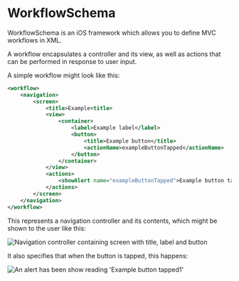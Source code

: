 WorkflowSchema
==============

WorkflowSchema is an iOS framework which allows you to define MVC workflows in XML.

A workflow encapsulates a controller and its view, as well as actions that can be performed in response to user input.

A simple workflow might look like this:

```xml
<workflow>
    <navigation>
        <screen>
            <title>Example<title>
            <view>
                <container>
                    <label>Example label</label>
                    <button>
                        <title>Example button</title>
                        <actionName>exampleButtonTapped</actionName>
                    </button>
                </container>
            </view>
            <actions>
                <showAlert name="exampleButtonTapped">Example button tapped!</showAlert>
            </actions>
        </screen>
    </navigation>
</workflow>
```

This represents a navigation controller and its contents, which might be shown to the user like this:

![Navigation controller containing screen with title, label and button](http://credit360.github.com/WorkflowSchema/readme_images/example1.png)

It also specifies that when the button is tapped, this happens:

![An alert has been show reading 'Example button tapped1'](http://credit360.github.com/WorkflowSchema/readme_images/example1-tapped.png)
